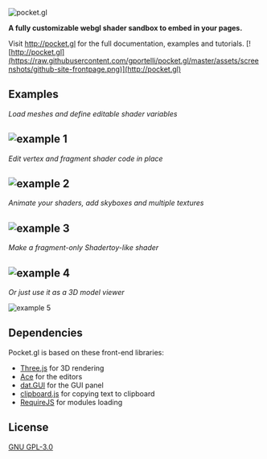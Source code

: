 ![pocket.gl](https://raw.githubusercontent.com/gportelli/pocket.gl/master/assets/screenshots/logo.png)

**A fully customizable webgl shader sandbox to embed in your pages.**

Visit http://pocket.gl for the full documentation, examples and tutorials.
[![http://pocket.gl](https://raw.githubusercontent.com/gportelli/pocket.gl/master/assets/screenshots/github-site-frontpage.png)](http://pocket.gl)

## Examples
*Load meshes and define editable shader variables*

![example 1](https://raw.githubusercontent.com/gportelli/pocket.gl/master/assets/screenshots/screenshot1.png)
---
*Edit vertex and fragment shader code in place*

![example 2](https://raw.githubusercontent.com/gportelli/pocket.gl/master/assets/screenshots/screenshot5.png)
---
*Animate your shaders, add skyboxes and multiple textures*

![example 3](https://raw.githubusercontent.com/gportelli/pocket.gl/master/assets/screenshots/screenshot2.png)
---
*Make a fragment-only Shadertoy-like shader*

![example 4](https://raw.githubusercontent.com/gportelli/pocket.gl/master/assets/screenshots/screenshot3.png)
---
*Or just use it as a 3D model viewer*

![example 5](https://raw.githubusercontent.com/gportelli/pocket.gl/master/assets/screenshots/screenshot4.png)

## Dependencies
Pocket.gl is based on these front-end libraries:
* [Three.js](http://threejs.org/) for 3D rendering
* [Ace](https://ace.c9.io/) for the editors
* [dat.GUI](http://workshop.chromeexperiments.com/examples/gui/) for the GUI panel
* [clipboard.js](https://clipboardjs.com/) for copying text to clipboard
* [RequireJS](http://requirejs.org/) for modules loading

## License
[GNU GPL-3.0](http://pocket.gl/resources/gpl-license/)
